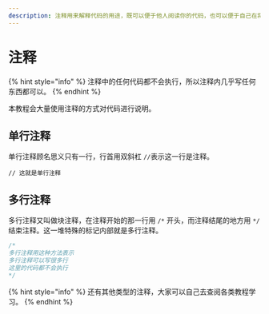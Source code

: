 ```yaml
---
description: 注释用来解释代码的用途，既可以便于他人阅读你的代码，也可以便于自己在将来读自己代码的时候更容易。
---
```


# 注释

{% hint style="info" %}
注释中的任何代码都不会执行，所以注释内几乎写任何东西都可以。
{% endhint %}

本教程会大量使用注释的方式对代码进行说明。

## 单行注释

单行注释顾名思义只有一行，行首用双斜杠 `//`表示这一行是注释。

`// 这就是单行注释`

## 多行注释

多行注释又叫做块注释，在注释开始的那一行用 `/*` 开头，而注释结尾的地方用 `*/` 结束注释。这一堆特殊的标记内部就是多行注释。

```java
/*
多行注释用这种方法表示
多行注释可以写很多行
这里的代码都不会执行
*/
```

{% hint style="info" %}
还有其他类型的注释，大家可以自己去查阅各类教程学习。
{% endhint %}

